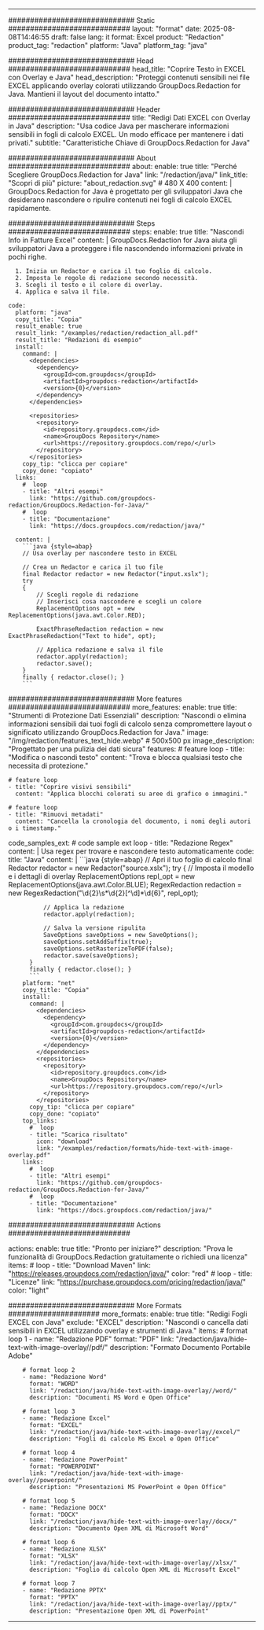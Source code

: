 
---
############################# Static ############################
layout: "format"
date:  2025-08-08T14:46:55
draft: false
lang: it
format: Excel
product: "Redaction"
product_tag: "redaction"
platform: "Java"
platform_tag: "java"

############################# Head ############################
head_title: "Coprire Testo in EXCEL con Overlay e Java"
head_description: "Proteggi contenuti sensibili nei file EXCEL applicando overlay colorati utilizzando GroupDocs.Redaction for Java. Mantieni il layout del documento intatto."

############################# Header ############################
title: "Redigi Dati EXCEL con Overlay in Java" 
description: "Usa codice Java per mascherare informazioni sensibili in fogli di calcolo EXCEL. Un modo efficace per mantenere i dati privati."
subtitle: "Caratteristiche Chiave di GroupDocs.Redaction for Java" 

############################# About ############################
about:
    enable: true
    title: "Perché Scegliere GroupDocs.Redaction for Java"
    link: "/redaction/java/"
    link_title: "Scopri di più"
    picture: "about_redaction.svg" # 480 X 400
    content: |
       GroupDocs.Redaction for Java è progettato per gli sviluppatori Java che desiderano nascondere o ripulire contenuti nei fogli di calcolo EXCEL rapidamente.

############################# Steps ############################
steps:
    enable: true
    title: "Nascondi Info in Fatture Excel"
    content: |
      GroupDocs.Redaction for Java aiuta gli sviluppatori Java a proteggere i file nascondendo informazioni private in pochi righe.
      
      1. Inizia un Redactor e carica il tuo foglio di calcolo.
      2. Imposta le regole di redazione secondo necessità.
      3. Scegli il testo e il colore di overlay.
      4. Applica e salva il file.
   
    code:
      platform: "java"
      copy_title: "Copia"
      result_enable: true
      result_link: "/examples/redaction/redaction_all.pdf"
      result_title: "Redazioni di esempio"
      install:
        command: |
          <dependencies>
            <dependency>
              <groupId>com.groupdocs</groupId>
              <artifactId>groupdocs-redaction</artifactId>
              <version>{0}</version>
            </dependency>
          </dependencies>

          <repositories>
            <repository>
              <id>repository.groupdocs.com</id>
              <name>GroupDocs Repository</name>
              <url>https://repository.groupdocs.com/repo/</url>
            </repository>
          </repositories>
        copy_tip: "clicca per copiare"
        copy_done: "copiato"
      links:
        #  loop
        - title: "Altri esempi"
          link: "https://github.com/groupdocs-redaction/GroupDocs.Redaction-for-Java/"
        #  loop
        - title: "Documentazione"
          link: "https://docs.groupdocs.com/redaction/java/"
          
      content: |
        ```java {style=abap}
        // Usa overlay per nascondere testo in EXCEL

        // Crea un Redactor e carica il tuo file
        final Redactor redactor = new Redactor("input.xslx");
        try
        {
            // Scegli regole di redazione
            // Inserisci cosa nascondere e scegli un colore
            ReplacementOptions opt = new ReplacementOptions(java.awt.Color.RED);
            
            ExactPhraseRedaction redaction = new ExactPhraseRedaction("Text to hide", opt);

            // Applica redazione e salva il file
            redactor.apply(redaction);
            redactor.save();
        }
        finally { redactor.close(); }
        ```            


############################# More features ############################
more_features:
  enable: true
  title: "Strumenti di Protezione Dati Essenziali"
  description: "Nascondi o elimina informazioni sensibili dai tuoi fogli di calcolo senza compromettere layout o significato utilizzando GroupDocs.Redaction for Java."
  image: "/img/redaction/features_text_hide.webp" # 500x500 px
  image_description: "Progettato per una pulizia dei dati sicura"
  features:
    # feature loop
    - title: "Modifica o nascondi testo"
      content: "Trova e blocca qualsiasi testo che necessita di protezione."

    # feature loop
    - title: "Coprire visivi sensibili"
      content: "Applica blocchi colorati su aree di grafico o immagini."

    # feature loop
    - title: "Rimuovi metadati"
      content: "Cancella la cronologia del documento, i nomi degli autori o i timestamp."
      
  code_samples_ext:
    # code sample ext loop
    - title: "Redazione Regex"
      content: |
        Usa regex per trovare e nascondere testo automaticamente
      code:
        title: "Java"
        content: |
          ```java {style=abap}
          //  Apri il tuo foglio di calcolo
          final Redactor redactor = new Redactor("source.xslx");
          try
          {
              // Imposta il modello e i dettagli di overlay
              ReplacementOptions repl_opt = new ReplacementOptions(java.awt.Color.BLUE);
              RegexRedaction redaction = new RegexRedaction("\\d{2}\\s*\\d{2}[^\\d]*\\d{6}", repl_opt);
              
              // Applica la redazione
              redactor.apply(redaction);

              // Salva la versione ripulita
              SaveOptions saveOptions = new SaveOptions();
              saveOptions.setAddSuffix(true);
              saveOptions.setRasterizeToPDF(false);
              redactor.save(saveOptions);
          }
          finally { redactor.close(); }
          ```
        platform: "net"
        copy_title: "Copia"
        install:
          command: |
            <dependencies>
              <dependency>
                <groupId>com.groupdocs</groupId>
                <artifactId>groupdocs-redaction</artifactId>
                <version>{0}</version>
              </dependency>
            </dependencies>
            <repositories>
              <repository>
                <id>repository.groupdocs.com</id>
                <name>GroupDocs Repository</name>
                <url>https://repository.groupdocs.com/repo/</url>
              </repository>
            </repositories>
          copy_tip: "clicca per copiare"
          copy_done: "copiato"
        top_links:
          #  loop
          - title: "Scarica risultato"
            icon: "download"
            link: "/examples/redaction/formats/hide-text-with-image-overlay.pdf"
        links:
          #  loop
          - title: "Altri esempi"
            link: "https://github.com/groupdocs-redaction/GroupDocs.Redaction-for-Java/"
          #  loop
          - title: "Documentazione"
            link: "https://docs.groupdocs.com/redaction/java/"


############################# Actions ############################

actions:
  enable: true
  title: "Pronto per iniziare?"
  description: "Prova le funzionalità di GroupDocs.Redaction gratuitamente o richiedi una licenza"
  items:
    #  loop
    - title: "Download Maven"
      link: "https://releases.groupdocs.com/redaction/java/"
      color: "red"
        #  loop
    - title: "Licenze"
      link: "https://purchase.groupdocs.com/pricing/redaction/java/"
      color: "light"


############################# More Formats #####################
more_formats:
    enable: true
    title: "Redigi Fogli EXCEL con Java"
    exclude: "EXCEL"
    description: "Nascondi o cancella dati sensibili in EXCEL utilizzando overlay e strumenti di Java."
    items: 
        # format loop 1
        - name: "Redazione PDF"
          format: "PDF"
          link: "/redaction/java/hide-text-with-image-overlay//pdf/"
          description: "Formato Documento Portabile Adobe"

        # format loop 2
        - name: "Redazione Word"
          format: "WORD"
          link: "/redaction/java/hide-text-with-image-overlay//word/"
          description: "Documenti MS Word e Open Office"
          
        # format loop 3
        - name: "Redazione Excel"
          format: "EXCEL"
          link: "/redaction/java/hide-text-with-image-overlay//excel/"
          description: "Fogli di calcolo MS Excel e Open Office"

        # format loop 4
        - name: "Redazione PowerPoint"
          format: "POWERPOINT"
          link: "/redaction/java/hide-text-with-image-overlay//powerpoint/"
          description: "Presentazioni MS PowerPoint e Open Office"

        # format loop 5
        - name: "Redazione DOCX"
          format: "DOCX"
          link: "/redaction/java/hide-text-with-image-overlay//docx/"
          description: "Documento Open XML di Microsoft Word"
          
        # format loop 6
        - name: "Redazione XLSX"
          format: "XLSX"
          link: "/redaction/java/hide-text-with-image-overlay//xlsx/"
          description: "Foglio di calcolo Open XML di Microsoft Excel"
          
        # format loop 7
        - name: "Redazione PPTX"
          format: "PPTX"
          link: "/redaction/java/hide-text-with-image-overlay//pptx/"
          description: "Presentazione Open XML di PowerPoint"


---